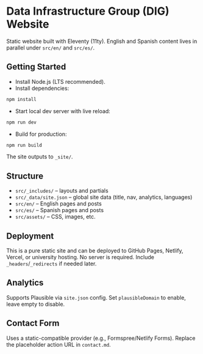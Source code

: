 # Data Infrastructure Group (DIG) Website

Static website built with Eleventy (11ty). English and Spanish content lives in parallel under `src/en/` and `src/es/`.

## Getting Started

- Install Node.js (LTS recommended).
- Install dependencies:

```bash
npm install
```

- Start local dev server with live reload:

```bash
npm run dev
```

- Build for production:

```bash
npm run build
```

The site outputs to `_site/`.

## Structure

- `src/_includes/` – layouts and partials
- `src/_data/site.json` – global site data (title, nav, analytics, languages)
- `src/en/` – English pages and posts
- `src/es/` – Spanish pages and posts
- `src/assets/` – CSS, images, etc.

## Deployment

This is a pure static site and can be deployed to GitHub Pages, Netlify, Vercel, or university hosting. No server is required. Include `_headers`/`_redirects` if needed later.

## Analytics

Supports Plausible via `site.json` config. Set `plausibleDomain` to enable, leave empty to disable.

## Contact Form

Uses a static-compatible provider (e.g., Formspree/Netlify Forms). Replace the placeholder action URL in `contact.md`.
